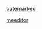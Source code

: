 

[cutemarked](http://cloose.github.io/CuteMarkEd/)     

[meeditor](https://www.zybuluo.com/mdeditor?url=https://www.zybuluo.com/static/editor/md-help.markdown)
